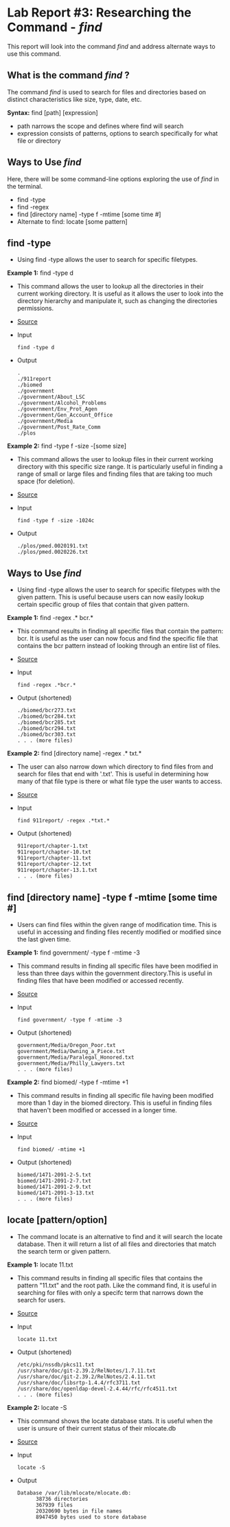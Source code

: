 # Lab Report #3: Researching the Command - *find*
This report will look into the command *find* and address alternate ways to use this command. 

## What is the command *find* ? 
The command *find* is used to search for files and directories based on distinct characteristics
like size, type, date, etc. 

**Syntax:**  find [path] [expression]
  - path narrows the scope and defines where find will search
  - expression consists of patterns, options to search specifically for what file or directory

## Ways to Use *find* 
Here, there will be some command-line options exploring the use of *find* in the terminal. 
 - find -type
 - find -regex 
 - find [directory name] -type f -mtime [some time #] 
 - Alternate to find: locate [some pattern] 

## find -type
- Using find -type allows the user to search for specific filetypes. 

**Example 1:** find -type d
- This command allows the user to lookup all the directories in their current working directory. It is useful as it
  allows the user to look into the directory hierarchy and manipulate it, such as changing the directories permissions. 
- [Source](https://linuxize.com/post/how-to-find-files-in-linux-using-the-command-line/)

- Input 
  ```
  find -type d
  ```
- Output 
  ```
  .
  ./911report
  ./biomed
  ./government
  ./government/About_LSC
  ./government/Alcohol_Problems
  ./government/Env_Prot_Agen
  ./government/Gen_Account_Office
  ./government/Media
  ./government/Post_Rate_Comm
  ./plos
  ``` 
**Example 2:** find -type f -size -[some size]
- This command allows the user to lookup files in their current working directory with this specific size range. It is particularly useful in 
  finding a range of small or large files and finding files that are taking too much space (for deletion). 
- [Source](https://linuxize.com/post/how-to-find-files-in-linux-using-the-command-line/)

- Input 
  ```
  find -type f -size -1024c
  ```
  
- Output
  ```
  ./plos/pmed.0020191.txt
  ./plos/pmed.0020226.txt
  ```
  
## Ways to Use *find* 
 
 - Using find -type allows the user to search for specific filetypes with the given pattern. This is useful because users can now easily
 lookup certain specific group of files that contain that given pattern. 

**Example 1:**  find -regex .* bcr.*
- This command results in finding all specific files that contain the pattern: bcr. It is useful as the user can now focus and find the specific
 file that contains the bcr pattern instead of looking through an entire list of files. 
- [Source](https://www.baeldung.com/linux/find-command-regex)

- Input 
  ```
  find -regex .*bcr.*
  ```
- Output (shortened) 
  ```
  ./biomed/bcr273.txt
  ./biomed/bcr284.txt
  ./biomed/bcr285.txt
  ./biomed/bcr294.txt
  ./biomed/bcr303.txt
  . . . (more files)
  ``` 
  
**Example 2:** find [directory name] -regex .* txt.* 
- The user can also narrow down which directory to find files from and search for files that end with '.txt'. This is useful
  in determining how many of that file type is there or what file type the user wants to access. 
- [Source](https://www.baeldung.com/linux/find-command-regex)

- Input 
  ```
  find 911report/ -regex .*txt.*
  ```
  
- Output (shortened)
  ```
  911report/chapter-1.txt
  911report/chapter-10.txt
  911report/chapter-11.txt
  911report/chapter-12.txt
  911report/chapter-13.1.txt
  . . . (more files) 
  ```


## find [directory name] -type f -mtime [some time #] 
 - Users can find files within the given range of modification time. This is useful in accessing and finding files recently modified or modified since
 the last given time.  

**Example 1:**  find government/ -type f -mtime -3
- This command results in finding all specific files have been modified in less than three days within the government directory.This is useful in finding   files that have been modified or accessed recently.
- [Source](https://www.makeuseof.com/find-command-linux/)

- Input 
  ```
  find government/ -type f -mtime -3
  ```
- Output (shortened) 
  ```
  government/Media/Oregon_Poor.txt
  government/Media/Owning_a_Piece.txt
  government/Media/Paralegal_Honored.txt
  government/Media/Philly_Lawyers.txt
  . . . (more files)
  ``` 
  
**Example 2:** find biomed/ -type f -mtime +1
- This command results in finding all specific file having been modified more than 1 day in the biomed directory. This is useful in finding files
  that haven't been modified or accessed in a longer time.
- [Source](https://www.makeuseof.com/find-command-linux/)

- Input 
  ```
  find biomed/ -mtime +1
  ```
  
- Output (shortened)
  ```
  biomed/1471-2091-2-5.txt
  biomed/1471-2091-2-7.txt
  biomed/1471-2091-2-9.txt
  biomed/1471-2091-3-13.txt
  . . . (more files) 
  ```
  
## locate [pattern/option]
 - The command locate is an alternative to find and it will search the locate database. Then it will return a list of all files and 
  directories that match the search term or given pattern.

**Example 1:** locate 11.txt
- This command results in finding all specific files that contains the pattern "11.txt" and the root path. Like the command find, it is useful in searching for files with
  only a specifc term that narrows down the search for users. 
- [Source](https://linuxize.com/post/locate-command-in-linux/#:~:text=The%20syntax%20for%20the%20locate,%5BOPTION%5D%20PATTERN...&text=In%20its%20most%20basic%20form,the%20user%20has%20read%20permission.)

- Input 
  ```
  locate 11.txt
  ```
- Output (shortened) 
  ```
  /etc/pki/nssdb/pkcs11.txt
  /usr/share/doc/git-2.39.2/RelNotes/1.7.11.txt
  /usr/share/doc/git-2.39.2/RelNotes/2.4.11.txt
  /usr/share/doc/libsrtp-1.4.4/rfc3711.txt
  /usr/share/doc/openldap-devel-2.4.44/rfc/rfc4511.txt
  . . . (more files)
  ``` 
  
**Example 2:** locate -S
- This command shows the locate database stats. It is useful when the user is unsure of their current status of their mlocate.db
- [Source](https://www.tecmint.com/linux-locate-command-practical-examples/)

- Input 
  ```
  locate -S
  ```
  
- Output 
  ```
  Database /var/lib/mlocate/mlocate.db:
        38736 directories
        367939 files
        20320690 bytes in file names
        8947450 bytes used to store database
  ```
  
  
  
  
 

 
 
